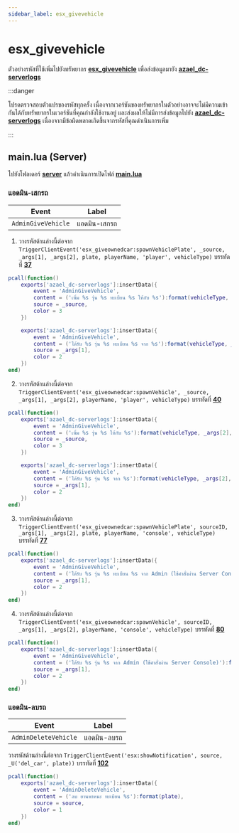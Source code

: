```yaml
---
sidebar_label: esx_givevehicle
---
```


# esx_givevehicle

ตัวอย่างรหัสที่ใช้เพิ่มไปยังทรัพยากร **[esx_givevehicle](https://github.com/minobear/esx_givevehicle)** เพื่อส่งข้อมูลมายัง **[azael_dc-serverlogs](../../)**

:::danger

โปรดตรวจสอบตัวแปรของรหัสทุกครั้ง เนื่องจากเวอร์ชันของทรัพยากรในตัวอย่างอาจจะไม่มีความเข้ากันได้กับทรัพยากรในเวอร์ชันที่คุณกำลังใช้งานอยู่ และส่งผลให้ไม่มีการส่งข้อมูลไปยัง **[azael_dc-serverlogs](../../)** เนื่องจากมีข้อผิดพลาดเกิดขึ้นจากรหัสที่คุณดำเนินการเพิ่ม

:::

## main.lua (Server)

ไปยังโฟลเดอร์ **[server](https://github.com/minobear/esx_givevehicle/tree/master/server)** แล้วดำเนินการเปิดไฟล์ **[main.lua](https://github.com/minobear/esx_givevehicle/blob/master/server/main.lua)**

### แอดมิน-เสกรถ

| Event                                  | Label
|----------------------------------------|----------------------------------------
| `AdminGiveVehicle`                     | แอดมิน-เสกรถ

1. วางรหัสด้านล่างนี้ต่อจาก `TriggerClientEvent('esx_giveownedcar:spawnVehiclePlate', _source, _args[1], _args[2], plate, playerName, 'player', vehicleType)` บรรทัดที่ **[37](https://github.com/minobear/esx_givevehicle/blob/master/server/main.lua#L37)**

```lua
pcall(function()
    exports['azael_dc-serverlogs']:insertData({
        event = 'AdminGiveVehicle',
        content = ('เพิ่ม %s รุ่น %s ทะเบียน %s ให้กับ %s'):format(vehicleType, _args[2], plate, playerName),
        source = _source,
        color = 3
    })

    exports['azael_dc-serverlogs']:insertData({
        event = 'AdminGiveVehicle',
        content = ('ได้รับ %s รุ่น %s ทะเบียน %s จาก %s'):format(vehicleType, _args[2], plate, GetPlayerName(_source)),
        source = _args[1],
        color = 2
    })
end)
```

2. วางรหัสด้านล่างนี้ต่อจาก `TriggerClientEvent('esx_giveownedcar:spawnVehicle', _source, _args[1], _args[2], playerName, 'player', vehicleType)` บรรทัดที่ **[40](https://github.com/minobear/esx_givevehicle/blob/master/server/main.lua#L40)**

```lua
pcall(function()
    exports['azael_dc-serverlogs']:insertData({
        event = 'AdminGiveVehicle',
        content = ('เพิ่ม %s รุ่น %s ให้กับ %s'):format(vehicleType, _args[2], playerName),
        source = _source,
        color = 3
    })

    exports['azael_dc-serverlogs']:insertData({
        event = 'AdminGiveVehicle',
        content = ('ได้รับ %s รุ่น %s จาก %s'):format(vehicleType, _args[2], GetPlayerName(_source)),
        source = _args[1],
        color = 2
    })
end)
```

3. วางรหัสด้านล่างนี้ต่อจาก `TriggerClientEvent('esx_giveownedcar:spawnVehiclePlate', sourceID, _args[1], _args[2], plate, playerName, 'console', vehicleType)` บรรทัดที่ **[77](https://github.com/minobear/esx_givevehicle/blob/master/server/main.lua#L77)**

```lua
pcall(function()
    exports['azael_dc-serverlogs']:insertData({
        event = 'AdminGiveVehicle',
        content = ('ได้รับ %s รุ่น %s ทะเบียน %s จาก Admin (ใช้คำสั่งผ่าน Server Console)'):format(vehicleType, _args[2], plate),
        source = _args[1],
        color = 2
    })
end)
```

4. วางรหัสด้านล่างนี้ต่อจาก `TriggerClientEvent('esx_giveownedcar:spawnVehicle', sourceID, _args[1], _args[2], playerName, 'console', vehicleType)` บรรทัดที่ **[80](https://github.com/minobear/esx_givevehicle/blob/master/server/main.lua#L80)**

```lua
pcall(function()
    exports['azael_dc-serverlogs']:insertData({
        event = 'AdminGiveVehicle',
        content = ('ได้รับ %s รุ่น %s จาก Admin (ใช้คำสั่งผ่าน Server Console)'):format(vehicleType, _args[2]),
        source = _args[1],
        color = 2
    })
end)
```

### แอดมิน-ลบรถ

| Event                                  | Label
|----------------------------------------|----------------------------------------
| `AdminDeleteVehicle`                   | แอดมิน-ลบรถ

วางรหัสด้านล่างนี้ต่อจาก `TriggerClientEvent('esx:showNotification', source, _U('del_car', plate))` บรรทัดที่ **[102](https://github.com/minobear/esx_givevehicle/blob/master/server/main.lua#L102)**

```lua
pcall(function()
    exports['azael_dc-serverlogs']:insertData({
        event = 'AdminDeleteVehicle',
        content = ('ลบ ยานพาหนะ ทะเบียน %s'):format(plate),
        source = source,
        color = 1
    })
end)
```
